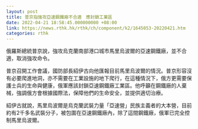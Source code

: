 ```yaml
---
layout: post
title: 普京指強攻亞速鋼鐵廠不合適　應封鎖工業區
date: 2022-04-21 18:58:45.000000000 +08:00
link: https://news.rthk.hk/rthk/ch/component/k2/1645053-20220421.htm
categories: rthk
---
```


俄羅斯總統普京說，強攻烏克蘭南部港口城市馬里烏波爾的亞速鋼鐵廠，並不合適，取消強攻命令。

普京召開工作會議，國防部長紹伊古向他匯報目前馬里烏波爾的情況。普京形容沒有必要爬進地洞，亦不需要在工業設施的地下爬行，在這種情況下，俄方更需要保護士兵的生命與健康，俄軍應該封鎖亞速鋼鐵廠工業區。他呼籲在鋼鐵廠的人棄械，強調俄方會根據國際法，保障他們的生命安全，並提供適切治療。

紹伊古就說，馬里烏波爾是烏克蘭武裝力量「亞速營」民族主義者的大本營，目前約有2千多名武裝分子，被包圍在亞速鋼鐵廠內，除了這間鋼鐵廠，俄軍已完全控制馬里烏波爾。
